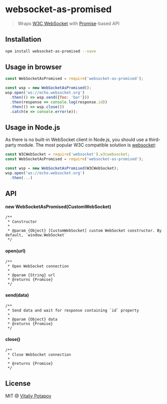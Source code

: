 # websocket-as-promised

> Wraps [W3C WebSocket] with [Promise]-based API

## Installation
```bash
npm install websocket-as-promised --save
```

## Usage in browser
```js
const WebSocketAsPromised = require('websocket-as-promised');

const wsp = new WebSocketAsPromised();
wsp.open('ws://echo.websocket.org')
  .then(() => wsp.send({foo: 'bar'}))
  .then(response => console.log(response.id))
  .then(() => wsp.close())
  .catch(e => console.error(e));

```

## Usage in Node.js
As there is no built-in WebSocket client in Node.js, you should use a third-party module.
The most popular W3C compatible solution is [websocket](https://www.npmjs.com/package/websocket):
```js
const W3CWebSocket = require('websocket').w3cwebsocket;
const WebSocketAsPromised = require('websocket-as-promised');

const wsp = new WebSocketAsPromised(W3CWebSocket);
wsp.open('ws://echo.websocket.org')
  .then(...)

```

## API

#### new WebSocketAsPromised(CustomWebSocket)
```
/**
 * Constructor
 *
 * @param {Object} [CustomWebSocket] custom WebSocket constructor. By default, `window.WebSocket`
 */
```
#### open(url)
```
/**
 * Open WebSocket connection
 *
 * @param {String} url
 * @returns {Promise}
 */
```
#### send(data)
```
/**
 * Send data and wait for response containing `id` property
 *
 * @param {Object} data
 * @returns {Promise}
 */
```
#### close()
```
/**
 * Close WebSocket connection
 *
 * @returns {Promise}
 */
```

## License
MIT @ [Vitaliy Potapov](https://github.com/vitalets)

[W3C WebSocket]: https://developer.mozilla.org/en-US/docs/Web/API/WebSockets_API
[Promise]: https://developer.mozilla.org/en/docs/Web/JavaScript/Reference/Global_Objects/Promise 
